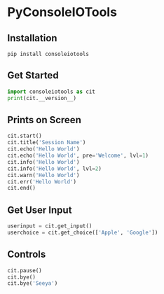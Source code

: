 # PyConsoleIOTools
## Installation
```
pip install consoleiotools
```

## Get Started
```python
import consoleiotools as cit
print(cit.__version__)
```

## Prints on Screen
```python
cit.start()
cit.title('Session Name')
cit.echo('Hello World')
cit.echo('Hello World', pre='Welcome', lvl=1)
cit.info('Hello World')
cit.info('Hello World', lvl=2)
cit.warn('Hello World')
cit.err('Hello World')
cit.end()
```

## Get User Input
```python
userinput = cit.get_input()
userchoice = cit.get_choice(['Apple', 'Google'])
```

## Controls
```python
cit.pause()
cit.bye()
cit.bye('Seeya')
```
